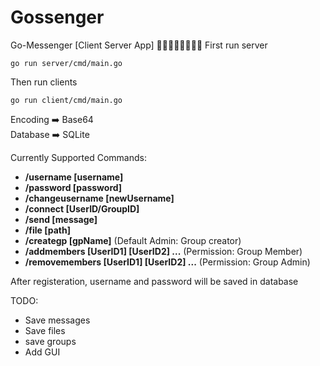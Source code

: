 # Gossenger
Go-Messenger [Client Server App] 🚶‍♂️🚶‍♂️🚶‍♂️🚶‍♂️
 First run server
 ```
 go run server/cmd/main.go
 ```
 Then run clients
 ```
 go run client/cmd/main.go
 ```
Encoding ➡️ Base64  
Database ➡️ SQLite    

Currently Supported Commands:    
- **/username [username]**
- **/password [password]**
- **/changeusername [newUsername]**
- **/connect [UserID/GroupID]**
- **/send [message]**
- **/file [path]**
- **/creategp [gpName]** (Default Admin: Group creator) 
- **/addmembers [UserID1] [UserID2] ...** (Permission: Group Member)
- **/removemembers [UserID1] [UserID2] ...** (Permission: Group Admin)  

After registeration, username and password will be saved in database
  
TODO:  
- Save messages
- Save files
- save groups
- Add GUI
